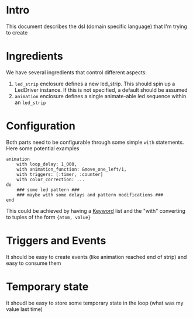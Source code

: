 # Intro
This document describes the dsl (domain specific language) that I'm trying to create

# Ingredients
We have several ingredients that control different aspects:
1. `led_strip` enclosure defines a new led_strip. This should spin up a LedDriver instance. If this is not specified, a default should be assumed
2. `animation` enclosure defines a single animate-able led sequence within an `led_strip`

# Configuration
Both parts need to be configurable through some simple `with` statements. Here some potential examples
```
animation
    with loop_delay: 1_000,
    with animation_function: &move_one_left/1,
    with triggers: [:timer, :counter]
    with color_correction: ...
do
    ### some led pattern ###
    ### maybe with some delays and pattern modifications ###
end
```
This could be achieved by having a [Keyword](https://hexdocs.pm/elixir/Keyword.html) list and the "with" converting to tuples of the form `{atom, value}`

# Triggers and Events
It should be easy to create events (like animation reached end of strip) and easy to consume them

# Temporary state
It shoudl be easy to store some temporary state in the loop (what was my value last time)

